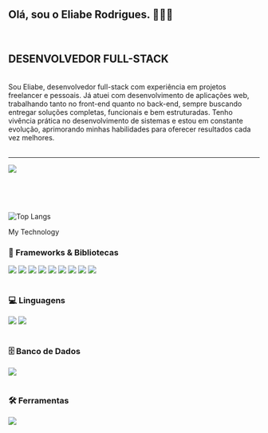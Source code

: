 ## Olá, sou o Eliabe Rodrigues. 👨🏻‍💻
<br>

## DESENVOLVEDOR FULL-STACK

<br>
Sou Eliabe, desenvolvedor full-stack com experiência em projetos freelancer e pessoais. Já atuei com desenvolvimento de aplicações web, trabalhando tanto no front-end quanto no back-end, sempre buscando entregar soluções completas, funcionais e bem estruturadas. Tenho vivência prática no desenvolvimento de sistemas e estou em constante evolução, aprimorando minhas habilidades para oferecer resultados cada vez melhores.
<br>
<br>
<hr>

[![](https://img.shields.io/badge/LinkedIn-0077B5?style=for-the-badge&logo=linkedin&logoColor=white)](https://www.linkedin.com/in/eliabe-rodrigues-8909a320b/)

<br>
<br>
<br>

![Top Langs](https://github-readme-stats.vercel.app/api/top-langs/?username=eliaberr&size_weight=0.5&count_weight=0.5)

My Technology
<div>
  <h3>🧩 Frameworks & Bibliotecas</h3>
  <img src="https://img.shields.io/badge/Next-black?style=for-the-badge&logo=next.js&logoColor=white" />
  <img src="https://img.shields.io/badge/React-61DAFB.svg?style=for-the-badge&logo=React&logoColor=black" />
  <img src="https://img.shields.io/badge/Tailwind%20CSS-06B6D4.svg?style=for-the-badge&logo=Tailwind-CSS&logoColor=white" />
  <img src="https://img.shields.io/badge/Bootstrap-563D7C?style=for-the-badge&logo=bootstrap&logoColor=white" />
  <img src="https://img.shields.io/badge/jQuery-0769AD?style=for-the-badge&logo=jquery&logoColor=white" />
  <img src="https://img.shields.io/badge/Spring-6DB33F?style=for-the-badge&logo=spring&logoColor=white" />
  <img src="https://img.shields.io/badge/Spring%20Boot-6DB33F.svg?style=for-the-badge&logo=Spring-Boot&logoColor=white" />
  <img src="https://img.shields.io/badge/Node.js-5FA04E.svg?style=for-the-badge&logo=nodedotjs&logoColor=white" />
  <img src="https://img.shields.io/badge/angular-%23DD0031.svg?style=for-the-badge&logo=angular&logoColor=white" />
</div>

<br />

<div>
  <h3>💻 Linguagens</h3>
  <img src="https://img.shields.io/badge/JavaScript-323330?style=for-the-badge&logo=javascript&logoColor=F7DF1E" />
  <img src="https://img.shields.io/badge/TypeScript-007ACC?style=for-the-badge&logo=typescript&logoColor=white" />
</div>

<br />

<div>
  <h3>🗄️ Banco de Dados</h3>
  <img src="https://img.shields.io/badge/MySQL-4479A1.svg?style=for-the-badge&logo=MySQL&logoColor=white" />
</div>

<br />

<div>
  <h3>🛠️ Ferramentas</h3>
  <img src="https://img.shields.io/badge/Docker-2496ED.svg?style=for-the-badge&logo=Docker&logoColor=white" />
</div>


